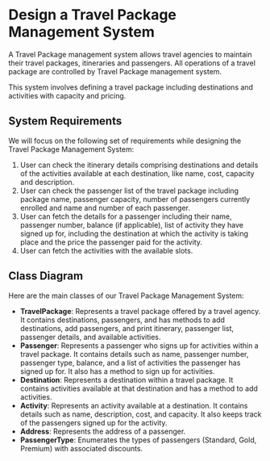 # Design a Travel Package Management System

A Travel Package management system allows travel agencies to maintain their travel packages, itineraries and passengers. All operations of a travel package are controlled by Travel Package management system.

This system involves defining a travel package including destinations and activities with capacity and pricing. 

## System Requirements

We will focus on the following set of requirements while designing the Travel Package Management System:

1. User can check the itinerary details comprising destinations and details of the activities available at each destination, like name, cost, capacity and description.
2. User can check the passenger list of the travel package including package name, passenger capacity, number of passengers currently enrolled and name and number of each passenger. 
3. User can fetch the details for a passenger including their name, passenger number, balance (if applicable), list of activity they have signed up for, including the destination at which the activity is taking place and the price the passenger paid for the activity.
4. User can fetch the activities with the available slots. 

## Class Diagram

Here are the main classes of our Travel Package Management System:

* **TravelPackage**: Represents a travel package offered by a travel agency. It contains destinations, passengers, and has methods to add destinations, add passengers, and print itinerary, passenger list, passenger details, and available activities.
* **Passenger**: Represents a passenger who signs up for activities within a travel package. It contains details such as name, passenger number, passenger type, balance, and a list of activities the passenger has signed up for. It also has a method to sign up for activities.
* **Destination**: Represents a destination within a travel package. It contains activities available at that destination and has a method to add activities.
* **Activity**: Represents an activity available at a destination. It contains details such as name, description, cost, and capacity. It also keeps track of the passengers signed up for the activity.
* **Address**: Represents the address of a passenger.
* **PassengerType**: Enumerates the types of passengers (Standard, Gold, Premium) with associated discounts.



